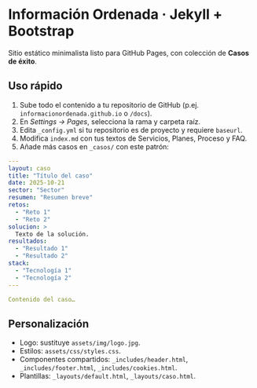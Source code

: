 # Información Ordenada · Jekyll + Bootstrap

Sitio estático minimalista listo para GitHub Pages, con colección de **Casos de éxito**.

## Uso rápido

1. Sube todo el contenido a tu repositorio de GitHub (p.ej. `informacionordenada.github.io` o `/docs`).
2. En *Settings → Pages*, selecciona la rama y carpeta raíz.
3. Edita `_config.yml` si tu repositorio es de proyecto y requiere `baseurl`.
4. Modifica `index.md` con tus textos de Servicios, Planes, Proceso y FAQ.
5. Añade más casos en `_casos/` con este patrón:

```yaml
---
layout: caso
title: "Título del caso"
date: 2025-10-21
sector: "Sector"
resumen: "Resumen breve"
retos:
  - "Reto 1"
  - "Reto 2"
solucion: >
  Texto de la solución.
resultados:
  - "Resultado 1"
  - "Resultado 2"
stack:
  - "Tecnología 1"
  - "Tecnología 2"
---

Contenido del caso…
```

## Personalización

- Logo: sustituye `assets/img/logo.jpg`.
- Estilos: `assets/css/styles.css`.
- Componentes compartidos: `_includes/header.html`, `_includes/footer.html`, `_includes/cookies.html`.
- Plantillas: `_layouts/default.html`, `_layouts/caso.html`.

